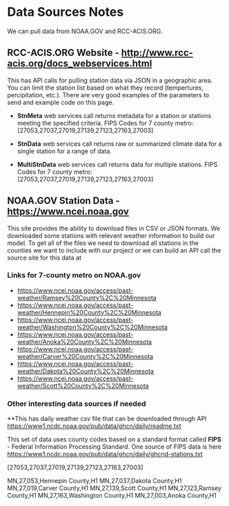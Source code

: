 # Data Sources Notes

We can pull data from NOAA.GOV and RCC-ACIS.ORG.  

## RCC-ACIS.ORG Website - http://www.rcc-acis.org/docs_webservices.html

This has API calls for pulling station data via JSON in a geographic area.  You can limit the station list based on what they record (tempertures, percipitation, etc.).  There are very good examples of the parameters to send and example code on this page.

- **StnMeta** web services call returns metadata for a station or stations meeting the specified criteria.  FIPS Codes for 7 county metro:  [27053,27037,27019,27139,27123,27163,27003]

- **StnData** web services call returns raw or summarized climate data for a single station for a range of data.

- **MultiStnData** web services call returns data for multiple stations.  FIPS Codes for 7 county metro:  [27053,27037,27019,27139,27123,27163,27003]

## NOAA.GOV Station Data -https://www.ncei.noaa.gov

This site provides the ability to download files in CSV or JSON formats.  We downloaded some stations with relevant weather information to build our model. To get all of the files we need to download all stations in the counties we want to include with our project or we can build an API call the source site for this data at 

### Links for 7-county metro on NOAA.gov

- https://www.ncei.noaa.gov/access/past-weather/Ramsey%20County%2C%20Minnesota
- https://www.ncei.noaa.gov/access/past-weather/Hennepin%20County%2C%20Minnesota
- https://www.ncei.noaa.gov/access/past-weather/Washington%20County%2C%20Minnesota
- https://www.ncei.noaa.gov/access/past-weather/Anoka%20County%2C%20Minnesota
- https://www.ncei.noaa.gov/access/past-weather/Carver%20County%2C%20Minnesota
- https://www.ncei.noaa.gov/access/past-weather/Dakota%20County%2C%20Minnesota
- https://www.ncei.noaa.gov/access/past-weather/Scott%20County%2C%20Minnesota


### Other interesting data sources if needed

**This has daily weather csv file that can be downloaded through API
https://www1.ncdc.noaa.gov/pub/data/ghcn/daily/readme.txt

This set of data uses county codes based on a standard format called **FIPS** - Federal Information Processing Standard. One source of FIPS data is here https://www1.ncdc.noaa.gov/pub/data/ghcn/daily/ghcnd-stations.txt

[27053,27037,27019,27139,27123,27163,27003]

MN,27,053,Hennepin County,H1
MN,27,037,Dakota County,H1
MN,27,019,Carver County,H1
MN,27,139,Scott County,H1
MN,27,123,Ramsey County,H1
MN,27,163,Washington County,H1
MN,27,003,Anoka County,H1

